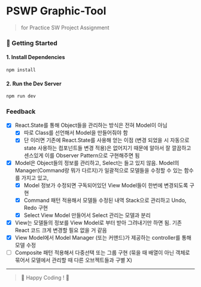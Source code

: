# PSWP Graphic-Tool

> for Practice SW Project Assignment

### 🚀 Getting Started

#### 1. Install Dependencies

```bash
npm install
```

#### 2. Run the Dev Server

```bash
npm run dev
```

### Feedback

- [x] React.State를 통해 Object들을 관리하는 방식은 전혀 Model이 아님
  - [x] 따로 Class를 선언해서 Model을 만들어줘야 함
  - [x] 단 이러면 기존에 React.State를 사용해 얻는 이점 (변경 되었을 시 자동으로 state 사용하는 컴포넌트들 변경 적용)은 없어지기 때문에
    알아서 잘 깔끔하고 센스있게 이를 Observer Pattern으로 구현해주면 됨
- [x] Model은 Object들의 정보를 관리하고, Select는 들고 있지 않음. Model의 Manager(Command랑 뭐가 다르지)가 일괄적으로 모델들을 수정할 수 있는 함수를 가지고 있고,
  - [x] Model 정보가 수정되면 구독되어있던 View Model들이 한번에 변경되도록 구현
  - [x] Command 패턴 적용해서 모델들 수정된 내역 Stack으로 관리하고 Undo, Redo 구현
  - [x] Select View Model 만들어서 Select 관리는 모델과 분리
- [x] View는 모델들의 정보를 View Model로 부터 받아 그려내기만 하면 됨. 기존 React 코드 크게 변경할 필요 없을 거 같음
- [x] View Model에서 Model Manager (또는 커맨드)가 제공하는 controller를 통해 모델 수정
- [ ] Composite 패턴 적용해서 다중선택 또는 그룹 구현 (묶을 때 배열이 아닌 객체로 묶어서 모델에서 관리할 때 다른 오브젝트들과 구별 X)

---

> 🚀 Happy Coding ! 🎨
